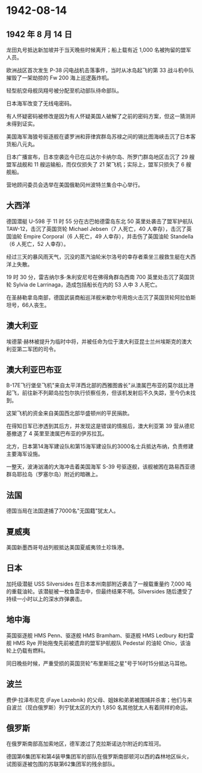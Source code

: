 # 1942-08-14

## 1942 年 8 月 14 日

龙田丸号抵达新加坡并于当天晚些时候离开；船上载有近 1,000
名被拘留的盟军人员。

欧洲战区首次发生 P-38 闪电战机击落事件，当时从冰岛起飞的第 33
战斗机中队摧毁了一架劫掠的 Fw 200 海上巡逻轰炸机。

轻型航空母舰凤翔号被分配至机动部队待命部队。

日本海军改变了无线电密码。

有人怀疑密码被修改是因为有人怀疑美国人破解了之前的密码方案，但这一猜测并未得到证实。

美国海军海狼号驱逐舰在婆罗洲和菲律宾群岛苏禄之间的锡比图海峡击沉了日本客货船八元丸。

日本广播宣布，日本空袭迄今已在瓜达尔卡纳尔岛、所罗门群岛地区击沉了 29
艘盟军战舰和 11 艘运输船，而仅仅损失了 21 架飞机；实际上，盟军只损失了 6
艘舰船。

营地顾问委员会选举在美国俄勒冈州波特兰集合中心举行。

## 大西洋

德国潜艇 U-598 于 11 时 55 分在古巴帕德雷岛东北 50
英里处袭击了盟军护航队 TAW-12，击沉了英国货轮 Michael Jebsen（7
人死亡，40 人幸存），击沉了英国油轮 Empire Corporal（6 人死亡，49
人幸存），并击伤了英国油轮 Standella（6 人死亡，52 人幸存）。

经过三天的暴风雨天气，沉没的蒸汽油轮米尔洛号的幸存者乘坐三艘救生艇在大西洋上失散。

19 时 30 分，雷吉纳尔多·朱利安尼号在佛得角群岛西南 700
英里处击沉了英国货轮 Sylvia de Larrinaga，造成包括船长在内的 53 人中 3
人死亡。

在圣赫勒拿岛南部，德国武装商船巡洋舰米歇尔号用炮火击沉了英国货轮阿拉伯斯坦号，66人丧生。

## 澳大利亚

埃德蒙·赫林被提升为临时中将，并被任命为位于澳大利亚昆士兰州埃斯克的澳大利亚第二军团的司令。

## 澳大利亚巴布亚

B-17E飞行堡垒飞机"来自太平洋西北部的西雅图酋长"从澳属巴布亚的莫尔兹比港起飞，前往新不列颠岛拉包尔执行侦察任务，但该机发射后不久失踪，至今仍未找到。

这架飞机的资金来自美国西北部华盛顿州的平民捐款。

在得知日军已渗透到其后方，并发现这是错误的情报后，澳大利亚第 39
营从德尼基撤退了 4 英里至澳属巴布亚的伊苏拉瓦。

北方，日本第14海军建设队和第15海军建设队的3000名士兵抵达布纳，负责修建主要海军设施。

一整天，波涛汹涌的大海冲击着美国海军 S-39
号驱逐舰，该舰被困在路易西亚德群岛耶拉岛（罗塞尔岛）附近的暗礁上。

## 法国

德国当局在法国逮捕了7000名"无国籍"犹太人。

## 夏威夷

美国新墨西哥号战列舰抵达美国夏威夷领土珍珠港。

## 日本

加托级潜艇 USS Silversides 在日本本州南部附近袭击了一艘载重量约 7,000
吨的重载油轮。该潜艇被一枚鱼雷击中，但最终结果不明。Silversides
随后遭受了持续一小时以上的深水炸弹袭击。

## 地中海

英国驱逐舰 HMS Penn、驱逐舰 HMS Bramham、驱逐舰 HMS Ledbury 和扫雷舰 HMS
Rye 开始拖曳先前被遗弃的盟军护航舰队 Pedestal 的油轮
Ohio，该油轮上仍载有燃料。

同日晚些时候，严重受损的英国货轮"布里斯班之星"号于16时15分抵达马耳他。

## 波兰

费伊·拉泽布尼克 (Faye Lazebnik)
的父母、姐妹和弟弟被围捕并杀害；他们与来自波兰（现白俄罗斯）列宁犹太区的大约
1,850 名其他犹太人有着同样的命运。

## 俄罗斯

在俄罗斯南部高加索地区，德军渡过了克拉斯诺达尔附近的库班河。

德国第6集团军和第4装甲集团军的部队在俄罗斯南部顿河以西的森林地区纵火，试图驱逐被包围的苏联第62集团军的残余部队。

